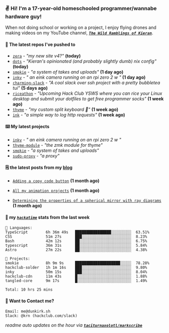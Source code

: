 ### ✌️ Hi! I'm a 17-year-old homeschooled programmer/wannabe hardware guy!

When not doing school or working on a project, I enjoy flying drones and making videos on my YouTube channel, [**_`The Wild Ramblings of Kieran`_**](https://youtube.com/@kieran.rambles).

#### 👷 The latest repos I've pushed to

- [`zera`](https://github.com/taciturnaxolotl/zera) - _"my new site v4?"_ **(today)**
- [`dots`](https://github.com/taciturnaxolotl/dots) - _"Kieran's opinionated (and probably slightly dumb) nix config"_ **(today)**
- [`smokie`](https://github.com/taciturnaxolotl/smokie) - _"a system of takes and uploads"_ **(1 day ago)**
- [`inky`](https://github.com/taciturnaxolotl/inky) - _" an eink camera running on an rpi zero 2 w "_ **(1 day ago)**
- [`charming-slack`](https://github.com/taciturnaxolotl/charming-slack) - _"A cool slack over ssh project with a pretty bubbletea tui"_ **(5 days ago)**
- [`riceathon`](https://github.com/hackclub/riceathon) - _"Upcoming Hack Club YSWS where you can rice your Linux desktop and submit your dotfiles to get free programmer socks"_ **(1 week ago)**
- [`thyme`](https://github.com/taciturnaxolotl/thyme) - _"my custom split keyboard 🫶"_ **(1 week ago)**
- [`ink`](https://github.com/taciturnaxolotl/ink) - _"a simple way to log http requests"_ **(1 week ago)**

#### ⌨️ My latest projects

- [`inky`](https://github.com/taciturnaxolotl/inky) - _" an eink camera running on an rpi zero 2 w "_
- [`thyme-module`](https://github.com/taciturnaxolotl/thyme-module) - _"the zmk module for thyme"_
- [`smokie`](https://github.com/taciturnaxolotl/smokie) - _"a system of takes and uploads"_
- [`sudo-proxy`](https://github.com/taciturnaxolotl/sudo-proxy) - _"a proxy"_

#### 🗒️ the latest posts from my [blog](https://dunkirk.sh)

- [`Adding a copy code button`](https://dunkirk.sh/blog/adding-a-copy-button/) **(1 month ago)**

- [`All my animation projects`](https://dunkirk.sh/blog/my-animations/) **(1 month ago)**

- [`Determining the properties of a spherical mirror with ray diagrams`](https://dunkirk.sh/blog/spherical-ray-diagrams/) **(1 month ago)**



#### 📡 my [_`hackatime`_](https://waka.hackclub.com) stats from the last week

```text
💾 Languages:
TypeScript        6h 36m 49s   ████████████████░░░░░░░░░  63.51%
CSS               51m 27s      ███░░░░░░░░░░░░░░░░░░░░░░  8.23%
Bash              42m 12s      ██░░░░░░░░░░░░░░░░░░░░░░░  6.75%
typescript        36m 31s      ██░░░░░░░░░░░░░░░░░░░░░░░  5.84%
Astro             27m 22s      ██░░░░░░░░░░░░░░░░░░░░░░░  4.38%

💼 Projects:
smokie            8h 9m 9s     ████████████████████░░░░░  78.28%
hackclub-solder   1h 1m 16s    ███░░░░░░░░░░░░░░░░░░░░░░  9.80%
inky              50m 15s      ███░░░░░░░░░░░░░░░░░░░░░░  8.04%
hackclub-cdn      11m 43s      █░░░░░░░░░░░░░░░░░░░░░░░░  1.88%
tangled-core      9m 17s       █░░░░░░░░░░░░░░░░░░░░░░░░  1.49%

Total: 10 hrs 25 mins
```

#### 📮 Want to Contact me?

```text
Email: me@dunkirk.sh
Slack: @krn (hackclub.com/slack)
```

_readme auto updates on the hour via [**`taciturnaxolotl/markscribe`**](https://github.com/taciturnaxolotl/markscribe)_
